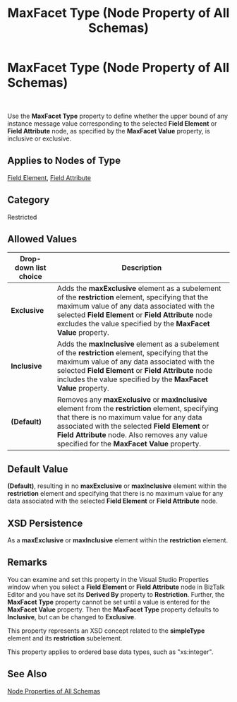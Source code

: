 ﻿---
title: MaxFacet Type (Node Property of All Schemas)
TOCTitle: MaxFacet Type (Node Property of All Schemas)
ms:assetid: 03718aa0-e392-41fc-a389-405a2d092f73
ms:mtpsurl: https://msdn.microsoft.com/library/Aa546783(v=BTS.80)
ms:contentKeyID: 51525914
ms.date: 08/30/2017
mtps_version: v=BTS.80
---

# MaxFacet Type (Node Property of All Schemas)

 

Use the **MaxFacet Type** property to define whether the upper bound of any instance message value corresponding to the selected **Field Element** or **Field Attribute** node, as specified by the **MaxFacet Value** property, is inclusive or exclusive.

## Applies to Nodes of Type

[Field Element](field-element-node-properties.md), [Field Attribute](field-attribute-node-properties.md)

## Category

Restricted

## Allowed Values

<table>
<thead>
<tr class="header">
<th>Drop-down list choice</th>
<th>Description</th>
</tr>
</thead>
<tbody>
<tr class="odd">
<td><strong>Exclusive</strong></td>
<td>Adds the <strong>maxExclusive</strong> element as a subelement of the <strong>restriction</strong> element, specifying that the maximum value of any data associated with the selected <strong>Field Element</strong> or <strong>Field Attribute</strong> node excludes the value specified by the <strong>MaxFacet Value</strong> property.</td>
</tr>
<tr class="even">
<td><strong>Inclusive</strong></td>
<td>Adds the <strong>maxInclusive</strong> element as a subelement of the <strong>restriction</strong> element, specifying that the maximum value of any data associated with the selected <strong>Field Element</strong> or <strong>Field Attribute</strong> node includes the value specified by the <strong>MaxFacet Value</strong> property.</td>
</tr>
<tr class="odd">
<td><strong>(Default)</strong></td>
<td>Removes any <strong>maxExclusive</strong> or <strong>maxInclusive</strong> element from the <strong>restriction</strong> element, specifying that there is no maximum value for any data associated with the selected <strong>Field Element</strong> or <strong>Field Attribute</strong> node. Also removes any value specified for the <strong>MaxFacet Value</strong> property.</td>
</tr>
</tbody>
</table>


## Default Value

**(Default)**, resulting in no **maxExclusive** or **maxInclusive** element within the **restriction** element and specifying that there is no maximum value for any data associated with the selected **Field Element** or **Field Attribute** node.

## XSD Persistence

As a **maxExclusive** or **maxInclusive** element within the **restriction** element.

## Remarks

You can examine and set this property in the Visual Studio Properties window when you select a **Field Element** or **Field Attribute** node in BizTalk Editor and you have set its **Derived By** property to **Restriction**. Further, the **MaxFacet Type** property cannot be set until a value is entered for the **MaxFacet Value** property. Then the **MaxFacet Type** property defaults to **Inclusive**, but can be changed to **Exclusive**.

This property represents an XSD concept related to the **simpleType** element and its **restriction** subelement.

This property applies to ordered base data types, such as "xs:integer".

## See Also

[Node Properties of All Schemas](node-properties-of-all-schemas.md)

